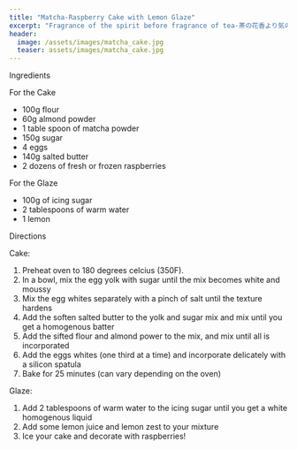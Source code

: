 ```yaml
---
title: "Matcha-Raspberry Cake with Lemon Glaze"
excerpt: "Fragrance of the spirit before fragrance of tea-茶の花香より気の花香"
header:
  image: /assets/images/matcha_cake.jpg
  teaser: assets/images/matcha_cake.jpg
---
```


Ingredients

For the Cake 

* 100g flour 
* 60g almond powder
* 1 table spoon of matcha powder
* 150g sugar
* 4 eggs 
* 140g salted butter 
* 2 dozens of fresh or frozen raspberries 

For the Glaze
* 100g of icing sugar 
* 2 tablespoons of warm water 
* 1 lemon 

Directions

Cake: 
1. Preheat oven to 180 degrees celcius (350F).
2. In a bowl, mix the egg yolk with sugar until the mix becomes white and moussy
3. Mix the egg whites separately with a pinch of salt until the texture hardens
4. Add the soften salted butter to the yolk and sugar mix and mix until you get a homogenous batter 
5. Add the sifted flour and almond power to the mix, and mix until all is incorporated 
6. Add the eggs whites (one third at a time) and incorporate delicately with a silicon spatula 
7. Bake for 25 minutes (can vary depending on the oven)

Glaze: 
1. Add 2 tablespoons of warm water to the icing sugar until you get a white homogenous liquid
2. Add some lemon juice and lemon zest to your mixture 
3. Ice your cake and decorate with raspberries! 


